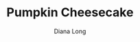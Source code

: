 ---
layout: recipe
title: Pumpkin Cheesecake
author: Diana Long
image: pumpkin-cheesecake.png
tags: Dessert

yield: 12
preptime: 40 Minutes

ingredients:

- Nonstick cooking spray
- 1/2 c. pecan halves
- 14 graham crackers (full sheets)
- 3 tbsp. granulated sugar
- 1/2 tsp. salt
- 1/2 cup butter

- 4 8 Ounce blocks of cream cheese, softened
- 1/2 Cup granulated sugar
- 1 /2 Cup packed light brown sugar
- 4 Large eggs
- 1 15 Ounce can pumpkin puree
- 1/3 Cup sour cream 
- 1 Tbsp vanilla extract
- 1 1/2 Tbsp cornstarch
- 1/4 Tsp salt
- 1 Tsp ground cinnamon
- 1/2 Tsp ground ginger
- 1/4 Tsp ground nutmeg
- 1/4 Tsp ground cardamom
- Chopped pecans, caramel sauce and/or whipped cream, to garnish 

directions:
- Preheat the oven to 350˚. Wrap the bottom of a 9-inch springform pan with two layers of aluminum foil, allowing the foil to come a couple inches up the sides of the pan. (This prevents water from seeping into the pan while the cheesecake cooks in a water bath.) Lightly coat the inside of the pan with cooking spray.
- Place the pecan halves and the graham crackers in the bowl of a food processor and pulse until fine crumbs form. Add the sugar and salt and pulse to combine. Drizzle in the melted butter and process until well combined. 
- Press the crumb mixture evenly along the bottom and partially up the sides of the pan. Bake the crust for 8-10 minutes then transfer to a wire rack to cool.

- Beat the cream cheese and sugars in a large bowl with an electric mixer at medium-high speed, 2 to 3 minutes, until combined and fluffy. Scrape down the sides and bottom of the bowl with a rubber spatula. Lower the mixer speed and beat in the eggs, one at a time, until just incorporated. Beat in the pumpkin, sour cream, and vanilla until combined. With the mixer on low, beat in the cornstarch, salt, cinnamon, ginger, nutmeg, and cardamom.
- Bring a pot of water to a boil for your cheesecake’s water bath.
- Pour the filling into the crust. Place the cheesecake in the center of a large roasting pan. Carefully pour the boiling water into the roasting pan. (The water should come about halfway up the sides of the pan). 
- Bake the cheesecake for 65 to 75 minutes, until the cheesecake is firm around the edges, but the center has a slight jiggle. Turn the oven off, crack the oven door just slightly (you can use a wooden spoon to keep the door slightly open), and allow the cheesecake to rest in the oven for 1 additional hour. 
- Carefully remove the cheesecake from the water bath. Place the springform pan on a cooling rack until it cools to room temperature. Cover and refrigerate for 12 hours.
- When ready to serve, remove the sides of the springform pan and garnish the cheesecake with chopped pecans, caramel sauce or whipped cream, if you like. 

notes:
- This was John's favorite cheescake recipe.

---